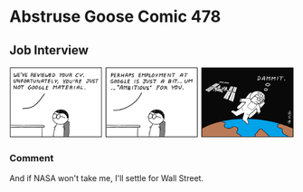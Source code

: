 # Abstruse Goose Comic 478
## Job Interview

![image](comics/harvard_was_my_safety_school.png)
### Comment
And if NASA won't take me, I'll settle for Wall Street.
